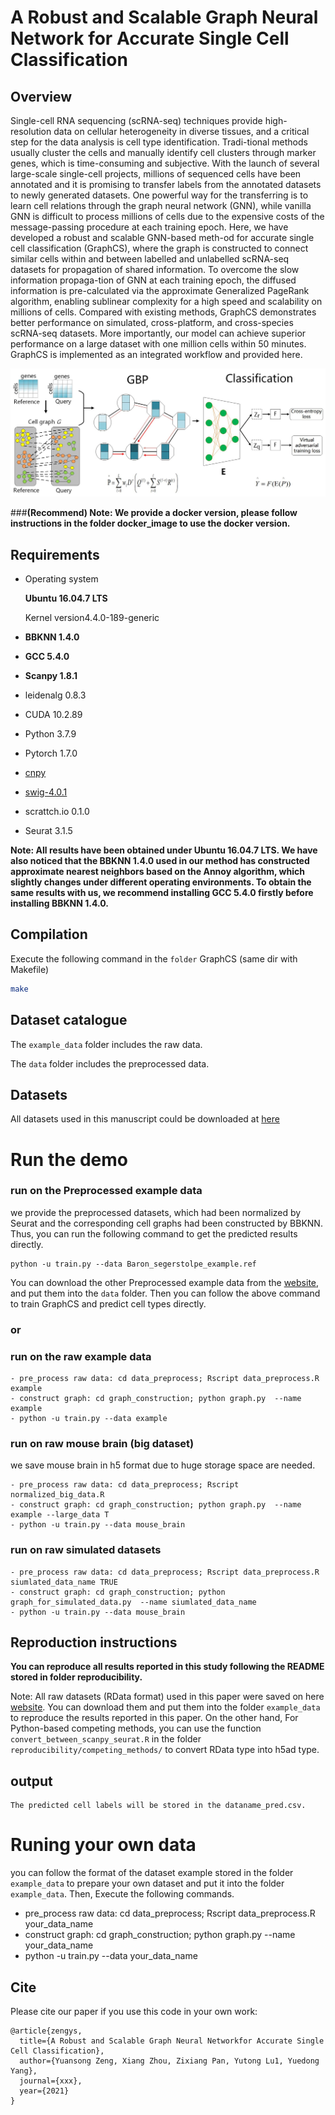 A Robust and Scalable Graph Neural Network for Accurate Single Cell Classification
============


## Overview

Single-cell RNA sequencing (scRNA-seq) techniques provide high-resolution data on cellular heterogeneity in diverse tissues, and a critical step for the data analysis is cell type 
identification. Tradi-tional methods usually cluster the cells and manually identify cell clusters through marker genes, which is time-consuming and subjective. With the launch of 
several large-scale single-cell projects, millions of sequenced cells have been annotated and it is promising to transfer labels from the annotated datasets to newly generated datasets. One powerful way for the transferring is to learn cell relations through the graph neural network (GNN), while vanilla GNN is difficult to process millions of cells due to 
the expensive costs of the message-passing procedure at each training epoch. Here, we have developed a robust and scalable GNN-based meth-od for accurate single cell classification 
(GraphCS), where the graph is constructed to connect similar cells within and between labelled and unlabelled scRNA-seq datasets for propagation of shared information. To overcome 
the slow information propaga-tion of GNN at each training epoch, the diffused information is pre-calculated via the approximate Generalized PageRank algorithm, enabling sublinear
 complexity for a high speed and scalability on millions of cells. Compared with existing methods, GraphCS demonstrates better performance on simulated, cross-platform, and 
cross-species scRNA-seq datasets. More importantly, our model can achieve superior performance on a large dataset with one million cells within 50 minutes.
 GraphCS is implemented as an integrated workflow and provided here.




![(Variational) gcn](Fig._1.jpg)






###**(Recommend) Note:  We provide a docker version, please follow instructions in the folder docker_image to use the docker version.** 

## Requirements
- Operating system 

  **Ubuntu 16.04.7 LTS** 
  
  Kernel version4.4.0-189-generic
  
- **BBKNN 1.4.0**
- **GCC 5.4.0**
- **Scanpy 1.8.1**
- leidenalg 0.8.3
- CUDA 10.2.89
- Python 3.7.9
- Pytorch 1.7.0
- [cnpy](https://github.com/rogersce/cnpy)
- [swig-4.0.1](https://github.com/swig/swig)
- scrattch.io 0.1.0
- Seurat 3.1.5


**Note: All results have been obtained under Ubuntu 16.04.7 LTS. We have also noticed that the BBKNN 1.4.0 
used in our method has constructed approximate nearest neighbors based on the Annoy algorithm, 
which slightly changes under different operating environments. To obtain the same results with us, 
we recommend installing GCC 5.4.0 firstly before installing BBKNN 1.4.0.**



## Compilation
Execute the following command in the `folder` GraphCS (same dir with Makefile)
```bash
make
```

## Dataset catalogue

The `example_data` folder includes the raw data. 

The `data` folder includes the preprocessed data.



## Datasets
All datasets used in this manuscript could be downloaded at [here](https://drive.google.com/drive/folders/1ST0T90HcxCKuxOTmOvqCI-IyE2IY6YvM) 


# Run the demo

### run on the Preprocessed  example data
we provide the preprocessed datasets, which had been normalized by Seurat and the corresponding cell graphs had been constructed by BBKNN.
Thus, you can run the following command to get the predicted results directly.

```
python -u train.py --data Baron_segerstolpe_example.ref
```

 You can download the other Preprocessed  example data from the [website](https://drive.google.com/file/d/1sbwIzzZ5n9-G3M1OqZGnfbIu_3MZXqKO/view?usp=sharing), and put them into the `data` folder. Then you can follow the above command to train GraphCS and predict cell types directly. 


### or


### run on the raw example data

```
- pre_process raw data: cd data_preprocess; Rscript data_preprocess.R example 
- construct graph: cd graph_construction; python graph.py  --name example
- python -u train.py --data example
```


### run on raw mouse brain (big dataset)
we save mouse brain in h5 format due to huge storage space are needed. 
```
- pre_process raw data: cd data_preprocess; Rscript normalized_big_data.R
- construct graph: cd graph_construction; python graph.py  --name example --large_data T
- python -u train.py --data mouse_brain
```


### run on raw simulated datasets
 
```
- pre_process raw data: cd data_preprocess; Rscript data_preprocess.R siumlated_data_name TRUE
- construct graph: cd graph_construction; python graph_for_simulated_data.py  --name siumlated_data_name 
- python -u train.py --data mouse_brain
```



## Reproduction instructions

**You can reproduce all results reported in this study following the README stored in folder reproducibility.**

Note: All raw datasets (RData format) used in this paper were saved on here [website](https://drive.google.com/drive/folders/1ST0T90HcxCKuxOTmOvqCI-IyE2IY6YvM?usp=sharing). You can download them and put them into the folder `example_data` to reproduce the results reported in this paper. On the other hand, For Python-based competing methods, you can use the function `convert_between_scanpy_seurat.R` in the folder `reproducibility/competing_methods/` to convert RData type into h5ad type. 



## output

```
The predicted cell labels will be stored in the dataname_pred.csv. 

```



# Runing your own data
you can follow the format of the dataset example stored in the folder `example_data` to prepare your own dataset and put it into the folder `example_data`. Then, Execute the following commands.

- pre_process raw data: cd data_preprocess; Rscript data_preprocess.R  your_data_name   
- construct graph: cd graph_construction; python graph.py  --name your_data_name
- python -u train.py --data your_data_name 



## Cite
Please cite our paper if you use this code in your own work:

```
@article{zengys,
  title={A Robust and Scalable Graph Neural Networkfor Accurate Single Cell Classification},
  author={Yuansong Zeng, Xiang Zhou, Zixiang Pan, Yutong Lu1, Yuedong Yang},
  journal={xxx},
  year={2021}
}
```

